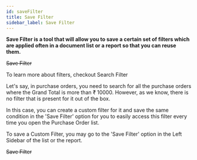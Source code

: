 ```yaml
---
id: saveFilter
title: Save Filter
sidebar_label: Save Filter
---
```


**Save Filter is a tool that will allow you to save a certain set of filters which are applied often in a document list or a report so that you can reuse them.**

~~Save Filter~~

To learn more about filters, checkout Search Filter

Let's say, in purchase orders, you need to search for all the purchase orders where the Grand Total is more than ₹ 10000. However, as we know, there is no filter that is present for it out of the box.

In this case, you can create a custom filter for it and save the same condition in the 'Save Filter' option for you to easily access this filter every time you open the Purchase Order list.

To save a Custom Filter, you may go to the 'Save Filter' option in the Left Sidebar of the list or the report.

~~Save Filter~~
